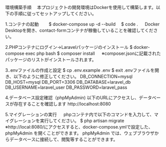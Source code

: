 環境構築手順
　本プロジェクトの開発環境はDockerを使用して構築します。以下の手順に従ってセットアップしてください。

 1.コンテナの起動
 　　$ docker-compose up -d --build
   　$ code .
  　   Docker Desktopを開き、contact-formコンテナが稼働していることを確認してください。
 
 2.PHPコンテナにログイン→Laravelパッケージのインストール
     $ docker-compose exec php bash
     $ composer install
 　    ※composer.jsonに記載されたパッケージのリストがインストールされます。
 
 3..envファイルの作成と設定
     $ cp .env.example .env
     $ exit
       .envファイルを開き、以下のように修正してください。
     DB_CONNECTION=mysql
     DB_HOST=mysql
     DB_PORT=3306
     DB_DATABASE=laravel_db
     DB_USERNAME=laravel_user
     DB_PASSWORD=laravel_pass

 4.データベース設定確認（phpMyAdmin)
       以下のURLにアクセスし、データベースが存在することを確認します
     http://localhost:8080

 5.マイグレーションの実行
 　    phpコンテナ内で以下のコマンドを入力して、マイグレーションを実行してください。
     $ php artisan migrate
       ※http://local:8080/にアクセスすると、docker-compose.ymlで設定した、phpMyAdmin を開くことができます。
       phpMyAdmin では、ウェブブラウザからデータベースに接続して、閲覧等することができます。
